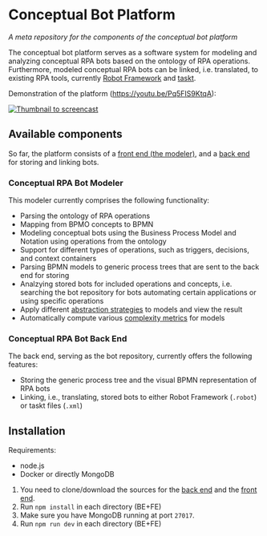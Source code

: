# Conceptual Bot Platform
_A meta repository for the components of the conceptual bot platform_

The conceptual bot platform serves as a software system for modeling and analyzing conceptual RPA bots based on the ontology of RPA operations.
Furthermore, modeled conceptual RPA bots can be linked, i.e. translated, to existing RPA tools, currently [Robot Framework](https://robotframework.org/) and [taskt](https://github.com/saucepleez/taskt).

Demonstration of the platform (https://youtu.be/Pq5FIS9KtqA):

[![Thumbnail to screencast](https://img.youtube.com/vi/Pq5FIS9KtqA/0.jpg)](https://www.youtube.com/watch?v=Pq5FIS9KtqA)

## Available components
So far, the platform consists of a [front end (the modeler)](https://github.com/bptlab/conceptual-bot-modeler), and a [back end](https://github.com/bptlab/conceptual-bot-backend) for storing and linking bots.

### Conceptual RPA Bot Modeler
This modeler currently comprises the following functionality:
- Parsing the ontology of RPA operations
- Mapping from BPMO concepts to BPMN
- Modeling conceptual bots using the Business Process Model and Notation using operations from the ontology
- Support for different types of operations, such as triggers, decisions, and context containers
- Parsing BPMN models to generic process trees that are sent to the back end for storing
- Analzying stored bots for included operations and concepts, i.e. searching the bot repository for bots automating certain applications or using specific operations
- Apply different [abstraction strategies](https://github.com/bptlab/onto-rpa-platform/blob/main/components/abstraction/README.md) to models and view the result
- Automatically compute various [complexity metrics](https://github.com/bptlab/onto-rpa-platform/blob/main/components/metrics/README.md) for models


### Conceptual RPA Bot Back End
The back end, serving as the bot repository, currently offers the following features:
- Storing the generic process tree and the visual BPMN representation of RPA bots
- Linking, i.e., translating, stored bots to either Robot Framework (`.robot`) or taskt files (`.xml`)


## Installation
Requirements:
- node.js
- Docker or directly MongoDB

1. You need to clone/download the sources for the [back end](https://github.com/bptlab/conceptual-bot-backend) and the [front end](https://github.com/bptlab/conceptual-bot-modeler).
2. Run `npm install` in each directory (BE+FE)
3. Make sure you have MongoDB running at port `27017`.
4. Run `npm run dev` in each directory (BE+FE)
